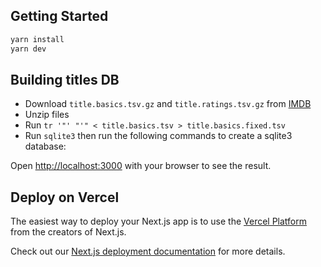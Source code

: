 ## Getting Started

```bash
yarn install
yarn dev
```

## Building titles DB

* Download `title.basics.tsv.gz` and `title.ratings.tsv.gz` from [IMDB](https://datasets.imdbws.com/title.basics.tsv.gz)
* Unzip files
* Run `tr '"' "'" < title.basics.tsv > title.basics.fixed.tsv`
* Run `sqlite3` then run the following commands to create a sqlite3 database:

Open [http://localhost:3000](http://localhost:3000) with your browser to see the result.

## Deploy on Vercel

The easiest way to deploy your Next.js app is to use the [Vercel Platform](https://vercel.com/new?utm_medium=default-template&filter=next.js&utm_source=create-next-app&utm_campaign=create-next-app-readme) from the creators of Next.js.

Check out our [Next.js deployment documentation](https://nextjs.org/docs/deployment) for more details.
